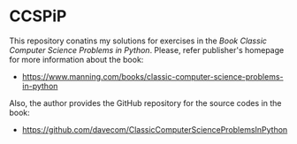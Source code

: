 # CCSPiP
This repository conatins my solutions for exercises in the *Book Classic Computer Science Problems in Python*. Please, refer publisher's homepage for more information about the book:
* https://www.manning.com/books/classic-computer-science-problems-in-python

Also, the author provides the GitHub repository for the source codes in the book:
* https://github.com/davecom/ClassicComputerScienceProblemsInPython
